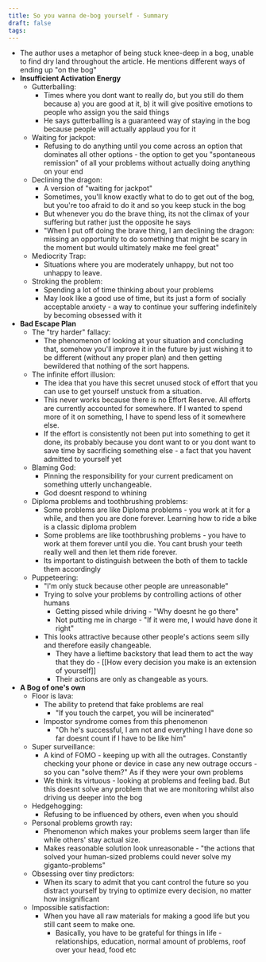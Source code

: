 ```yaml
---
title: So you wanna de-bog yourself - Summary
draft: false
tags:
---
```


- The author uses a metaphor of being stuck knee-deep in a bog, unable to find dry land throughout the article. He mentions different ways of ending up "on the bog"
- **Insufficient Activation Energy**
	- Gutterballing:
		- Times where you dont want to really do, but you still do them because a) you are good at it, b) it will give positive emotions to people who assign you the said things
		- He says gutterballing is a guaranteed way of staying in the bog because people will actually applaud you for it
	- Waiting for jackpot:
		- Refusing to do anything until you come across an option that dominates all other options - the option to get you "spontaneous remission" of all your problems without actually doing anything on your end
	- Declining the dragon:
		- A version of "waiting for jackpot"
		- Sometimes, you'll know exactly what to do to get out of the bog, but you're too afraid to do it and so you keep stuck in the bog
		- But whenever you do the brave thing, its not the climax of your suffering but rather just the opposite he says
		- "When I put off doing the brave thing, I am declining the dragon: missing an opportunity to do something that might be scary in the moment but would ultimately make me feel great"
	- Mediocrity Trap:
		- Situations where you are moderately unhappy, but not too unhappy to leave.
	- Stroking the problem:
		- Spending a lot of time thinking about your problems
		- May look like a good use of time, but its just a form of socially acceptable anxiety - a way to continue your suffering indefinitely by becoming obsessed with it
- **Bad Escape Plan**
	- The "try harder" fallacy:
		- The phenomenon of looking at your situation and concluding that, somehow you'll improve it in the future by just wishing it to be different (without any proper plan) and then getting bewildered that nothing of the sort happens.
	- The infinite effort illusion:
		- The idea that you have this secret unused stock of effort that you can use to get yourself unstuck from a situation.
		- This never works because there is no Effort Reserve. All efforts are currently accounted for somewhere. If I wanted to spend more of it on something, I have to spend less of it somewhere else.
		- If the effort is consistently not been put into something to get it done, its probably because you dont want to or you dont want to save time by sacrificing something else - a fact that you havent admitted to yourself yet
	- Blaming God:
		- Pinning the responsibility for your current predicament on something utterly unchangeable.
		- God doesnt respond to whining
	- Diploma problems and toothbrushing problems:
		- Some problems are like Diploma problems - you work at it for a while, and then you are done forever. Learning how to ride a bike is a classic diploma problem
		- Some problems are like toothbrushing problems - you have to work at them forever until you die. You cant brush your teeth really well and then let them ride forever.
		- Its important to distinguish between the both of them to tackle them accordingly
	- Puppeteering:
		- "I'm only stuck because other people are unreasonable"
		- Trying to solve your problems by controlling actions of other humans
			- Getting pissed while driving - "Why doesnt he go there"
			- Not putting me in charge - "If it were me, I would have done it right"
		- This looks attractive because other people's actions seem silly and therefore easily changeable.
			- They have a lieftime backstory that lead them to act the way that they do - [[How every decision you make is an extension of yourself]]
			- Their actions are only as changeable as yours.
- **A Bog of one's own**
	- Floor is lava:
		- The ability to pretend that fake problems are real
			- "If you touch the carpet, you will be incinerated"
		- Impostor syndrome comes from this phenomenon
			- "Oh he's successful, I am not and everything I have done so far doesnt count if I have to be like him"
	- Super surveillance:
		- A kind of FOMO - keeping up with all the outrages. Constantly checking your phone or device in case any new outrage occurs - so you can "solve them?" As if they were your own problems
		- We think its virtuous - looking at problems and feeling bad. But this doesnt solve any problem that we are monitoring whilst also driving us deeper into the bog
	- Hedgehogging:
		- Refusing to be influenced by others, even when you should
	- Personal problems growth ray:
		- Phenomenon which makes your problems seem larger than life while others' stay actual size.
		- Makes reasonable solution look unreasonable - "the actions that solved your human-sized problems could never solve my giganto-problems"
	- Obsessing over tiny predictors:
		- When its scary to admit that you cant control the future so you distract yourself by trying to optimize every decision, no matter how insignificant
	- Impossible satisfaction:
		- When you have all raw materials for making a good life but you still cant seem to make one.
			- Basically, you have to be grateful for things in life - relationships, education, normal amount of problems, roof over your head, food etc
